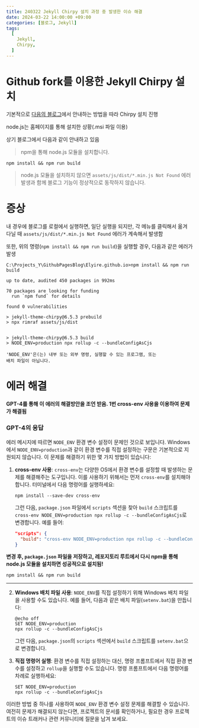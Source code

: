 ```yaml
---
title: 240322 Jekyll Chirpy 설치 과정 중 발생한 이슈 해결
date: 2024-03-22 14:00:00 +09:00
categories: [블로그, Jekyll]
tags:
  [
    Jekyll,
    Chirpy,
  ]
---
```


# Github fork를 이용한 Jekyll Chirpy 설치

기본적으로 [다음의 블로그](https://jjikin.com/posts/Jekyll-Chirpy-%ED%85%8C%EB%A7%88%EB%A5%BC-%ED%99%9C%EC%9A%A9%ED%95%9C-Github-%EB%B8%94%EB%A1%9C%EA%B7%B8-%EB%A7%8C%EB%93%A4%EA%B8%B0(2023-6%EC%9B%94-%EA%B8%B0%EC%A4%80)/)에서 안내하는 방법을 따라 Chirpy 설치 진행

node.js는 홈페이지를 통해 설치한 상황(.msi 파일 이용)

상기 블로그에서 다음과 같이 안내하고 있음


>npm을 통해 node.js 모듈을 설치합니다.

```shell
npm install && npm run build
```

>node.js 모듈을 설치하지 않으면 `assets/js/dist/*.min.js Not Found` 에러 발생과 함께 블로그 기능이 정상적으로 동작하지 않습니다.

# 증상

내 경우에 블로그를 로컬에서 실행하면, 일단 실행을 되지만, 각 메뉴를 클릭해서 옮겨 다닐 때 `assets/js/dist/*.min.js Not Found` 에러가 계속해서 발생함

또한, 위의 명령(`npm install && npm run build`)을 실행할 경우, 다음과 같은 에러가 발생
```
C:\Projects_Y\GithubPagesBlog\Elyire.github.io>npm install && npm run build

up to date, audited 450 packages in 992ms

70 packages are looking for funding
  run `npm fund` for details

found 0 vulnerabilities

> jekyll-theme-chirpy@6.5.3 prebuild
> npx rimraf assets/js/dist


> jekyll-theme-chirpy@6.5.3 build
> NODE_ENV=production npx rollup -c --bundleConfigAsCjs

'NODE_ENV'은(는) 내부 또는 외부 명령, 실행할 수 있는 프로그램, 또는
배치 파일이 아닙니다.
```

# 에러 해결

**GPT-4를 통해 이 에러의 해결방안을 조언 받음. 1번 cross-env 사용을 이용하여 문제가 해결됨**

### GPT-4의 응답

에러 메시지에 따르면 `NODE_ENV` 환경 변수 설정이 문제인 것으로 보입니다. Windows에서 `NODE_ENV=production`과 같이 환경 변수를 직접 설정하는 구문은 기본적으로 지원되지 않습니다. 이 문제를 해결하기 위한 몇 가지 방법이 있습니다:

1. **cross-env 사용**: `cross-env`는 다양한 OS에서 환경 변수를 설정할 때 발생하는 문제를 해결해주는 도구입니다. 이를 사용하기 위해서는 먼저 `cross-env`를 설치해야 합니다. 터미널에서 다음 명령어를 실행하세요:

   ```
   npm install --save-dev cross-env
   ```

   그런 다음, `package.json` 파일에서 `scripts` 섹션을 찾아 `build` 스크립트를 `cross-env NODE_ENV=production npx rollup -c --bundleConfigAsCjs`로 변경합니다. 예를 들어:

   ```json
   "scripts": {
     "build": "cross-env NODE_ENV=production npx rollup -c --bundleConfigAsCjs"
   }
   ```

**변경 후, `package.json` 파일을 저장하고, 레포지토리 루트에서 다시 npm을 통해 node.js 모듈을 설치하면 성공적으로 설치됨!**
```shell
npm install && npm run build
```

---

2. **Windows 배치 파일 사용**: `NODE_ENV`를 직접 설정하기 위해 Windows 배치 파일을 사용할 수도 있습니다. 예를 들어, 다음과 같은 배치 파일(`setenv.bat`)을 만듭니다:

   ```batch
   @echo off
   SET NODE_ENV=production
   npx rollup -c --bundleConfigAsCjs
   ```

   그런 다음, `package.json`의 `scripts` 섹션에서 `build` 스크립트를 `setenv.bat`으로 변경합니다.

3. **직접 명령어 실행**: 환경 변수를 직접 설정하는 대신, 명령 프롬프트에서 직접 환경 변수를 설정하고 `rollup`을 실행할 수도 있습니다. 명령 프롬프트에서 다음 명령어를 차례로 실행하세요:

   ```
   SET NODE_ENV=production
   npx rollup -c --bundleConfigAsCjs
   ```

이러한 방법 중 하나를 사용하여 `NODE_ENV` 환경 변수 설정 문제를 해결할 수 있습니다. 여전히 문제가 해결되지 않는다면, 프로젝트의 문서를 확인하거나, 필요한 경우 프로젝트의 이슈 트래커나 관련 커뮤니티에 질문을 남겨 보세요.


